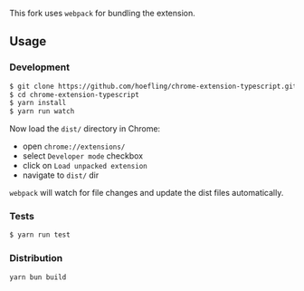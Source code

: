 This fork uses `webpack` for bundling the extension.

## Usage

### Development

```sh
$ git clone https://github.com/hoefling/chrome-extension-typescript.git
$ cd chrome-extension-typescript
$ yarn install
$ yarn run watch
```

Now load the `dist/` directory in Chrome:
 * open `chrome://extensions/`
 * select `Developer mode` checkbox
 * click on `Load unpacked extension`
 * navigate to `dist/` dir

`webpack` will watch for file changes and update the dist files automatically.

### Tests

```sh
$ yarn run test
```

### Distribution

```sh
yarn bun build
```

